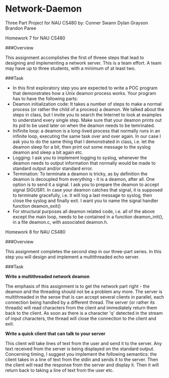 # Network-Daemon

Three Part Project for NAU CS480 by:
Conner Swann
Dylan Grayson
Brandon Paree

Homework 7 for NAU CS480

###Overview

This assignment accomplishes the first of threee steps that lead to designing and implementing a network server. This is a team effort. A team may have up to three students, with a minimum of at least two.

###Task

- In this first exploratory step you are expected to write a POC program that demonstrates how a Unix deamon process works. Your program has to have the following parts:
- Deamon initialization code: It takes a number of steps to make a normal process (or rather the child of a process) a deamon. We talked about the steps in class, but I invite you to search the Internet to look at examples to understand every single step. Make sure that your deamon prints out its pid to be used later on when the deamon needs to be temrinated.
- Inifinite loop: a deamon is a long-lived process that normally runs in an infinite loop, executing the same task over and over again. In our case I ask you to do the same thing that I demonstrated in class, i.e. let the deamon sleep for a bit, then print out some message to the syslog deamon and sleep a bit again etc.
- Logging: I ask you to implement logging to syslog, whenever the deamon needs to output information that normally would be made to standard output and/or standard error.
- Termination: To terminate a deamon is tricky, as by definition the deamon is decoupled from everything - it is a deamon, after all. One option is to send it a signal. I ask you to prepare the deamon to accept signal SIGUSR1. In case your deamon catches that signal, it is supposed to terminate gracefully, i.e. it will log a last message to syslog, then close the syslog and finally exit. I want you to name the signal handler function deamon_exit()
- For structural purposes all deamon related code, i.e. all of the above except the main loop, needs to be contained in a function deamon_init(), in a file deamon.c, with associated deamon.h. 

Homework 8 for NAU CS480

###Overview

This assignment completes the second step in our three-part series. In this step you will design and implement a multithreaded echo server.

###Task

**Write a multithreaded network deamon**

The emphasis of this assignment is to get the network part right - the deamon and the threading should not be a problem any more. The server is multithreaded in the sense that is can accept several clients in parallel, each connection being handled by a different thread. The server (or rather its threads) will read characters from the client and immediately return them back to the client. As soon as there is a character 'q' detected in the stream of input characters, the thread will close the connection to the client and exit.

**Write a quick client that can talk to your server**

This client will take lines of text from the user and send it to the server. Any text received from the server is being displayed on the standard output. Concerning timing, I suggest you implement the following semantics: the client takes in a line of text from the stdin and sends it to the server. Then the client will read the response from the server and display it. Then it will return back to taking a line of text from the user etc.
